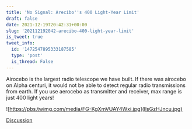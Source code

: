 ```yaml
---
title: 'No Signal: Arecibo''s 400 Light-Year Limit'
draft: false
date: 2021-12-19T20:42:31+00:00
slug: '202112192042-arecibo-400-light-year-limit'
is_tweet: true
tweet_info:
  id: '1472547895333187585'
  type: 'post'
  is_thread: False
---
```




Airocebo is the largest radio telescope we have built. If there was airocebo on Alpha centuri, it would not be able to detect regular radio transmissions from earth. If you use aerocebo as transmitter and receiver, max range is just 400 light years! 

![https://pbs.twimg.com/media/FG-KgXmVUAY4Wxi.jpg](llsGzHJncu.jpg)

[Discussion](https://x.com/sytelus/status/1472547895333187585)
